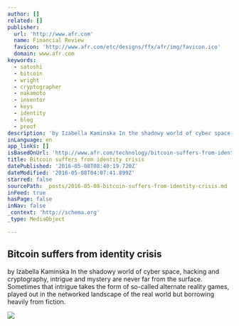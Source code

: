 ```yaml
---
author: []
related: []
publisher:
  url: 'http://www.afr.com'
  name: Financial Review
  favicon: 'http://www.afr.com/etc/designs/ffx/afr/img/favicon.ico'
  domain: www.afr.com
keywords:
  - satoshi
  - bitcoin
  - wright
  - cryptographer
  - nakamoto
  - inventor
  - keys
  - identity
  - blog
  - proof
description: 'by Izabella Kaminska In the shadowy world of cyber space, hacking and cryptography, intrigue and mystery are never far from the surface. Sometimes that intrigue takes the form of so-called alternate reality games, played out in the networked landscape of the real world but borrowing heavily from fiction.'
inLanguage: en
app_links: []
isBasedOnUrl: 'http://www.afr.com/technology/bitcoin-suffers-from-identity-crisis-20160507-gop1d3'
title: Bitcoin suffers from identity crisis
datePublished: '2016-05-08T08:40:19.720Z'
dateModified: '2016-05-08T04:07:41.899Z'
starred: false
sourcePath: _posts/2016-05-08-bitcoin-suffers-from-identity-crisis.md
inFeed: true
hasPage: false
inNav: false
_context: 'http://schema.org'
_type: MediaObject

---
```

<article style=""><h1>Bitcoin suffers from identity crisis</h1><p>by Izabella Kaminska In the shadowy world of cyber space, hacking and cryptography, intrigue and mystery are never far from the surface. Sometimes that intrigue takes the form of so-called alternate reality games, played out in the networked landscape of the real world but borrowing heavily from fiction.</p><img src="http://www.afr.com/content/dam/images/g/o/k/k/3/6/image.related.afrArticleLead.620x365.gop1d3.png/1462677996763.jpg" /></article>